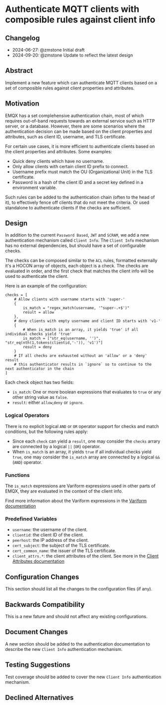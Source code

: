 # Authenticate MQTT clients with composible rules against client info

## Changelog

* 2024-06-27: @zmstone Initial draft
* 2024-09-20: @zmstone Update to reflect the latest design

## Abstract

Implement a new feature which can authenticate MQTT clients based on a set of composible rules against client properties and attributes.

## Motivation

EMQX has a set complehensive authentication chain, most of which requires out-of-band requests towards an external service such as HTTP server, or a database. However, there are some scenarios where the authentication decision can be made based on the client properties and attributes, such as client ID, username, and TLS certificate.

For certain use cases, it is more efficient to authenticate clients based on the client properties and attributes.
Some examples:

- Quick deny clients which have no username.
- Only allow clients with certain client ID prefix to connect.
- Username prefix must match the OU (Organizational Unit) in the TLS certificate.
- Password is a hash of the client ID and a secret key defined in a environment variable.

Such rules can be added to the authentication chain (often to the head of it), to effectively fence off clients that do not meet the criteria. Or used standalone to authenticate clients if the checks are sufficient.

## Design

In addition to the current `Password Based`, `JWT` and `SCRAM`, we add a new authentication mechanism called `Client Info`.
The `Client Info` mechanism has no external dependencies, but should have a set of configurable checks.

The checks can be composed similar to the `ACL` rules, formatted externally it's a HOCON array of objects, each object is a check.
The checks are evaluated in order, and the first check that matches the client info will be used to authenticate the client.

Here is an example of the configuration:

```
checks = [
    # Allow clients with username starts with 'super-'
    {
        is_match = "regex_match(username, '^super-.+$')"
        result = allow
    },
    # deny clients with empty username and client ID starts with 'v1-'
    {
        # When is_match is an array, it yields 'true' if all individual checks yield 'true'
        is_match = ["str_eq(username, '')", "str_eq(nth(1,tokens(clientid,'-')), 'v1')"]
        result = deny
    }
    # If all checks are exhausted without an 'allow' or a 'deny' result
    # this authenticator results in `ignore` so to continue to the next authenticator in the chain
]
```

Each check object has two fields:

- `is_match`: One or more boolean expressions that evaluates to `true` or any other string value as `false`.
- `result`: either `allow`,`deny` or `ignore`.

### Logical Operators

There is no explicit logical `AND` or `OR` operator support for checks and match conditions, but the following rules apply:

- Since each `check` can yield a `result`, one may consider the `checks` arrary are connected by a logical `||` (`OR`) operator.
- When `is_match` is an array, it yields `true` if all individual checks yield `true`, one may consider the `is_match` array are connected by a logical `&&` (`AND`) operator.

### Functions

The `is_match` expressions are Variform expressions used in other parts of EMQX, they are evaluated in the context of the client info.

Find more information about the Variform expressions in the [Variform documentation](https://docs.emqx.com/en/emqx/v5.8/configuration/configuration.html#variform-expressions)

### Predefined Variables

- `username`: the username of the client.
- `clientid`: the client ID of the client.
- `peerhost`: the IP address of the client.
- `cert_subject`: the subject of the TLS certificate.
- `cert_common_name`: the issuer of the TLS certificate.
- `client_attrs.*`: the client attributes of the client. See more in the [Client Attributes documentation](https://docs.emqx.com/en/emqx/v5.8/client-attributes/client-attributes.html#mqtt-client-attributes)

## Configuration Changes

This section should list all the changes to the configuration files (if any).

## Backwards Compatibility

This is a new fature and should not affect any existing configurations.

## Document Changes

A new section should be added to the authentication documentation to describe the new `Client Info` authentication mechanism.

## Testing Suggestions

Test coverage should be added to cover the new `Client Info` authentication mechanism.

## Declined Alternatives
